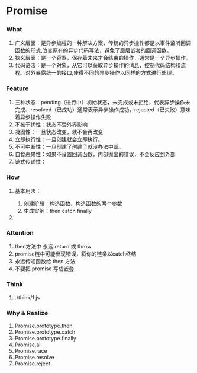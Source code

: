 # Promise

### What
1. 广义层面：是异步编程的一种解决方案，传统的异步操作都是以事件监听回调函数的形式,改变原有的异步代码写法，避免了层层嵌套的回调函数。
2. 狭义层面：是一个容器，保存着未来才会结束的操作，通常是一个异步操作。
3. 代码语法：是一个对象，从它可以获取异步操作的消息，控制代码结构和流程。对外暴露统一的接口,使得不同的异步操作以同样的方式进行处理。

### Feature
1. 三种状态：pending（进行中）初始状态，未完成或未拒绝，代表异步操作未完成、resolved（已成功）通常表示异步操作成功，rejected（已失败）意味着异步操作失败
2. 不被干扰性：状态不受外界影响
3. 凝固性：一旦状态改变，就不会再改变
4. 立即执行性：一旦创建就会立即执行。
5. 不可中断性：一旦创建了创建了就没办法中断。
6. 自食恶果性：如果不设置回调函数，内部抛出的错误，不会反应到外部
7. 链式传递性：

### How
1. 基本用法：
    1) 创建阶段：构造函数、构造函数的两个参数
    2) 生成实例：then catch finally

2.


### Attention
1. then方法中 永远 return 或 throw
2. promise链中可能出现错误，将你的链条以catch终结
3. 永远传递函数给 then 方法
4. 不要把 promise 写成嵌套

### Think
1. ./think/1.js


### Why & Realize
1. Promise.prototype.then
2. Promise.prototype.catch
3. Promise.prototype.finally
4. Promise.all
5. Promise.race
6. Promise.resolve
7. Promise.reject

